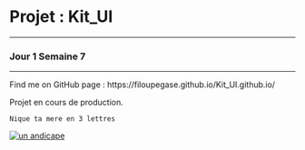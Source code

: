  <h1>Projet : Kit_UI</h1>
 <hr></hr>
 <h3>Jour 1 Semaine 7</h3>
 <hr></hr>
<p>Find me on GitHub page : https://filoupegase.github.io/Kit_UI.github.io/</p>

<p>Projet en cours de production.</p>

<code>Nique ta mere en 3 lettres</code>

<a target="_blank" href="https://media.giphy.com/media/5w3PvBIsd5In5RC14j/giphy.gif">
<img src="https://media.giphy.com/media/5w3PvBIsd5In5RC14j/giphy.gif" alt="un andicape"/>
</a>
